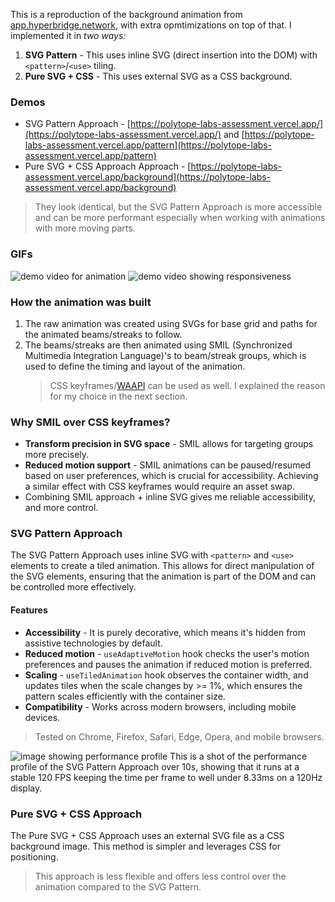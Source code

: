 This is a reproduction of the background animation from [app.hyperbridge.network](https://app.hyperbridge.network), with
extra opmtimizations on top of that. I implemented it in _two ways:_

1. **SVG Pattern** - This uses inline SVG (direct insertion into the DOM) with `<pattern>`/`<use>` tiling.
2. **Pure SVG + CSS** - This uses external SVG as a CSS background.

### Demos

* SVG Pattern Approach - [https://polytope-labs-assessment.vercel.app/](https://polytope-labs-assessment.vercel.app/)
  and [https://polytope-labs-assessment.vercel.app/pattern](https://polytope-labs-assessment.vercel.app/pattern)
* Pure SVG + CSS Approach
  Approach - [https://polytope-labs-assessment.vercel.app/background](https://polytope-labs-assessment.vercel.app/background)

> They look identical, but the SVG Pattern Approach is more accessible and can be more performant especially when
> working with animations with more moving parts.

### GIFs

<p class="flex">
    <img src="https://fatal-tomato-dolphin.myfilebase.com/ipfs/QmSFQbSEhFqwrwydU5zk7f1xVni2c4YeGrfq2pPbFWL5Az" alt="demo video for animation" />
    <img src="https://fatal-tomato-dolphin.myfilebase.com/ipfs/QmVdM5BZGprqEUgzJCTcAs74QWyU2yx2XN4hUzsK8DsvHv" alt="demo video showing responsiveness" />
</p>

### How the animation was built

1. The raw animation was created using SVGs for base grid and paths for the animated beams/streaks to follow.
2. The beams/streaks are then animated using SMIL (Synchronized Multimedia Integration Language)'s <animateTransform> to
   beam/streak groups, which is used to
   define the timing and layout of the animation.
   > CSS keyframes/[WAAPI](https://developer.mozilla.org/en-US/docs/Web/API/Web_Animations_API) can be used as well. I
   explained the reason for my choice in the next section.

>

### Why SMIL over CSS keyframes?

- <b>Transform precision in SVG space</b> - SMIL allows for targeting groups more precisely.
- <b>Reduced motion support</b> - SMIL animations can be paused/resumed based on user preferences, which is crucial
  for accessibility.
  Achieving a similar effect with CSS keyframes would require an asset swap.
- Combining SMIL approach + inline SVG gives me reliable accessibility, and more control.

### SVG Pattern Approach

The SVG Pattern Approach uses inline SVG with `<pattern>` and `<use>` elements to create a tiled animation.
This allows for direct manipulation of the SVG elements, ensuring that the animation is part of the DOM and can be
controlled more effectively.

#### Features

- <b>Accessibility</b> - It is purely decorative, which means it's hidden from assistive technologies by default.
- <b>Reduced motion</b> - `useAdaptiveMotion` hook checks the user's motion preferences and pauses the animation
  if reduced motion is preferred.
- <b>Scaling</b> - `useTiledAnimation` hook observes the container width, and updates tiles when the scale changes by >=
  1%, which ensures the pattern scales efficiently with the container size.
- <b>Compatibility</b> - Works across modern browsers, including mobile devices.
> Tested on Chrome, Firefox, Safari, Edge, Opera, and mobile browsers.

<img src="https://fatal-tomato-dolphin.myfilebase.com/ipfs/QmPtAUXq9W29ZPWMiD7MYNPR3QFzJE7ghuHN3LRV6QhGKL" alt="image showing performance profile">
This is a shot of the performance profile of the SVG Pattern Approach over 10s, 
showing that it runs at a stable 120 FPS keeping the time per frame to well under 8.33ms on a 120Hz display.

### Pure SVG + CSS Approach
The Pure SVG + CSS Approach uses an external SVG file as a CSS background image. This method is simpler and leverages
CSS for positioning.
> This approach is less flexible and offers less control over the animation compared to the SVG Pattern.
